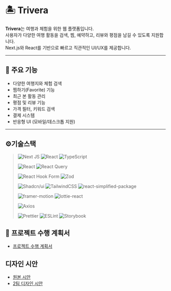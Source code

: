 # 🏝️ Trivera

**Trivera**는 여행과 체험을 위한 웹 플랫폼입니다.  
사용자가 다양한 여행 활동을 검색, 찜, 예약하고, 리뷰와 평점을 남길 수 있도록 지원합니다.  
Next.js와 React를 기반으로 빠르고 직관적인 UI/UX를 제공합니다.

---

## 🚀 주요 기능

- 다양한 여행지와 체험 검색
- 찜하기(Favorite) 기능
- 최근 본 활동 관리
- 평점 및 리뷰 기능
- 가격 필터, 키워드 검색
- 결제 시스템
- 반응형 UI (모바일/데스크톱 지원)

---

## ⚙️기술스택

> ![Next JS](https://img.shields.io/badge/Next-black?style=for-the-badge&logo=next.js&logoColor=white)
> ![React](https://img.shields.io/badge/react-%2320232a.svg?style=for-the-badge&logo=react&logoColor=%2361DAFB)
> ![TypeScript](https://img.shields.io/badge/typescript-%23007ACC.svg?style=for-the-badge&logo=typescript&logoColor=white)
>
> ![React](https://img.shields.io/badge/zustand-%2320232a.svg?style=for-the-badge&logo=react&logoColor=%2361DAFB)
> ![React Query](https://img.shields.io/badge/-React%20Query-FF4154?style=for-the-badge&logo=react%20query&logoColor=white)
>
> ![React Hook Form](https://img.shields.io/badge/React%20Hook%20Form-%23EC5990.svg?style=for-the-badge&logo=reacthookform&logoColor=white)
> ![Zod](https://img.shields.io/badge/zod-%233068b7.svg?style=for-the-badge&logo=zod&logoColor=white)
>
> ![Shadcn/ui](https://img.shields.io/badge/shadcn/ui-8A2BE2?style=for-the-badge&2F&logo=shadcnui&color=131316)
> ![TailwindCSS](https://img.shields.io/badge/tailwindcss-%2338B2AC.svg?style=for-the-badge&logo=tailwind-css&logoColor=white)
> ![react-simplified-package](https://img.shields.io/static/v1?label=react-simplified-package&message=1.2.18&color=<#ECD53F>)
>
> ![framer-motion](https://img.shields.io/static/v1?label=framer-motion&message=12.23.12&color=<#ECD53F>)
> ![lottie-react](https://img.shields.io/static/v1?label=lottie-react&message=2.4.1&color=<#ECD53F>)
>
> ![Axios](https://img.shields.io/badge/-Axios-5A29E4?logo=axios&logoColor=white&labelColor=20232a)
>
> ![Prettier](https://img.shields.io/badge/-Prettier-F7B93E?logo=prettier&logoColor=white&labelColor=20232a)
> ![ESLint](https://img.shields.io/badge/-ESLint-4B32C3?logo=eslint&logoColor=white&labelColor=20232a)
> ![Storybook](https://img.shields.io/badge/-Storybook-FF4785?style=for-the-badge&logo=storybook&logoColor=white)

## 📝 프로젝트 수행 계획서

- [프로젝트 수행 계획서](https://www.notion.so/2-2546f06e588780f7bc07d3ba2bb84016)

## 디자인 시안

- [원본 시안](https://www.figma.com/design/KROZeaQGQncl3HalZmnRc2/%5BCCC%5DGlobalNomad?node-id=0-1&t=O9LIKszPRlqcMP4E-1)
- [2팀 디자인 시안](https://www.figma.com/design/IS1hVmq2ybGGCa2tmEbQwS/2%ED%8C%80-%EA%B8%80%EB%A1%9C%EB%B2%8C-%EB%85%B8%EB%A7%88%EB%93%9C?node-id=35295-12328&t=BYMUGWCC6KhQd1aD-0)

